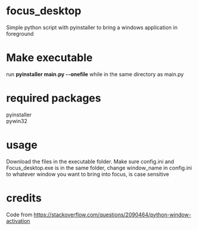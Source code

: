 # focus_desktop  
 Simple python script with pyinstaller to bring a windows application in foreground  
 
 # Make executable  
 run **pyinstaller main.py --onefile** while in the same directory as main.py

 # required packages  
 pyinstaller  
 pywin32

 # usage
 Download the files in the executable folder. Make sure config.ini and Focus_desktop.exe is in the same folder, change window_name in config.ini to whatever window you want to bring into focus, is case sensitive
 
 # credits  
 Code from https://stackoverflow.com/questions/2090464/python-window-activation
